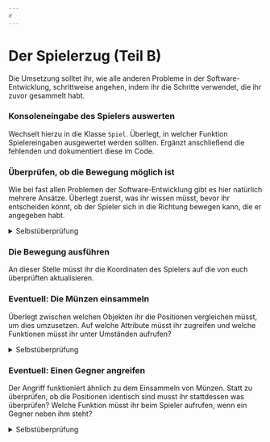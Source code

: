 ```yaml
---
#
---
```


# Der Spielerzug (Teil B)

Die Umsetzung solltet ihr, wie alle anderen Probleme in der Software-Entwicklung, schrittweise angehen, indem ihr die Schritte verwendet, die ihr zuvor gesammelt habt.

### Konsoleneingabe des Spielers auswerten

Wechselt hierzu in die Klasse `Spiel`. Überlegt, in welcher Funktion Spielereingaben ausgewertet werden sollten. Ergänzt anschließend die fehlenden und dokumentiert diese im Code.

### Überprüfen, ob die Bewegung möglich ist

Wie bei fast allen Problemen der Software-Entwicklung gibt es hier natürlich mehrere Ansätze. Überlegt zuerst, was ihr wissen müsst, bevor ihr entscheiden könnt, ob der Spieler sich in die Richtung bewegen kann, die er angegeben habt.

<details>
<summary>Selbstüberprüfung</summary>
1. Die Position des Spielers muss euch bekannt sein (z.B. durch spieler.x und spieler.y).
2. Die Zielposition des Spielers muss von euch berechnet worden sein (z.B. oben ist x = spieler.x und y = spieler.y - 1).
3. Eine Funktion in der Karte (o. ä.) muss aufgerufen werden, mit der ihr überprüfen könnt, ob ein Feld begehbar ist.
</details>

### Die Bewegung ausführen

An dieser Stelle müsst ihr die Koordinaten des Spielers auf die von euch überprüften aktualisieren.

### Eventuell: Die Münzen einsammeln

Überlegt zwischen welchen Objekten ihr die Positionen vergleichen müsst, um dies umzusetzen. Auf welche Attribute müsst ihr zugreifen und welche Funktionen müsst ihr unter Umständen aufrufen?

<details>
<summary>Selbstüberprüfung</summary>
Die Spielerposition muss mit denen jeder Goldmünze überprüft werden. 
Wenn der Spieler auf einer Goldmünze steht, die noch nicht eingesammelt wurde, muss die einsammeln-Funktion auf dieser aufgerufen werden.
Das Spielergold muss erhöht werden.
</details>

### Eventuell: Einen Gegner angreifen

Der Angriff funktioniert ähnlich zu dem Einsammeln von Münzen. Statt zu überprüfen, ob die Positionen identisch sind musst ihr stattdessen was überprüfen? Welche Funktion müsst ihr beim Spieler aufrufen, wenn ein Gegner neben ihm steht?

<details>
<summary>Selbstüberprüfung</summary>
Die Position über, unter, links und rechts neben dem Spieler muss mit den lebenden Gegnern abgeglichen werden.
Wenn ein Gegner auf diesen Positionen steht muss die greifeAn-Funktion ausgeführt werden.
</details>
